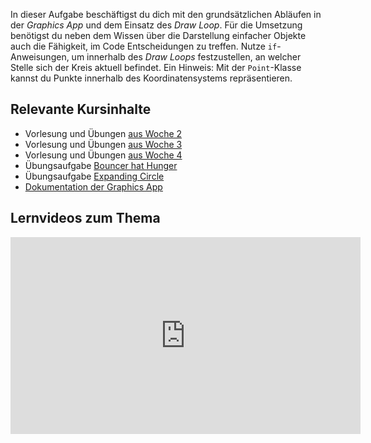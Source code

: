 In dieser Aufgabe beschäftigst du dich mit den grundsätzlichen Abläufen in der _Graphics App_ und dem Einsatz des _Draw Loop_. Für die Umsetzung benötigst du neben dem Wissen über die Darstellung einfacher Objekte auch die Fähigkeit, im Code Entscheidungen zu treffen. Nutze `if`-Anweisungen, um innerhalb des _Draw Loops_ festzustellen, an welcher Stelle sich der Kreis aktuell befindet. Ein Hinweis: Mit der `Point`-Klasse kannst du Punkte innerhalb des Koordinatensystems repräsentieren.

## Relevante Kursinhalte

- Vorlesung und Übungen [aus Woche 2](https://elearning.uni-regensburg.de/course/view.php?id=52262#yui_3_17_2_1_1640016692489_362)
- Vorlesung und Übungen [aus Woche 3](https://elearning.uni-regensburg.de/course/view.php?id=52262#sectionid-690331-title)
- Vorlesung und Übungen [aus Woche 4](https://elearning.uni-regensburg.de/course/view.php?id=52262#sectionid-690332-title)
- Übungsaufgabe [Bouncer hat Hunger](https://oop-wintersemester-2021.github.io/AssignmentViewer-OOP/#OOP-Wintersemester-2021/U04-BouncerHatHunger)
- Übungsaufgabe [Expanding Circle](https://oop-wintersemester-2021.github.io/AssignmentViewer-OOP/#OOP-Wintersemester-2021/U10-ExpandingCircle)
- [Dokumentation der Graphics App](https://oop-regensburg.github.io/GraphicsApp-Reborn-Library/html/index.html)

## Lernvideos zum Thema

<iframe width="560" height="315" src="https://www.youtube-nocookie.com/embed/aacibsGZ6Yw" title="YouTube video player" frameborder="0" allow="accelerometer; autoplay; clipboard-write; encrypted-media; gyroscope; picture-in-picture" allowfullscreen></iframe>
